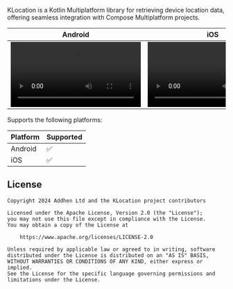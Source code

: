 KLocation is a Kotlin Multiplatform library for retrieving device location data, offering seamless
integration with Compose Multiplatform projects.


| Android                            | iOS                            |
|------------------------------------|--------------------------------|
| ![type:video](./media/android.mp4) | ![type:video](./media/ios.mp4) |

Supports the following platforms:

| Platform      | Supported        |
|---------------|------------------|
| Android       | ✅               |
| iOS           | ✅               |

## License

```
Copyright 2024 Addhen Ltd and the KLocation project contributors

Licensed under the Apache License, Version 2.0 (the "License");
you may not use this file except in compliance with the License.
You may obtain a copy of the License at

    https://www.apache.org/licenses/LICENSE-2.0

Unless required by applicable law or agreed to in writing, software
distributed under the License is distributed on an "AS IS" BASIS,
WITHOUT WARRANTIES OR CONDITIONS OF ANY KIND, either express or implied.
See the License for the specific language governing permissions and
limitations under the License.
```
